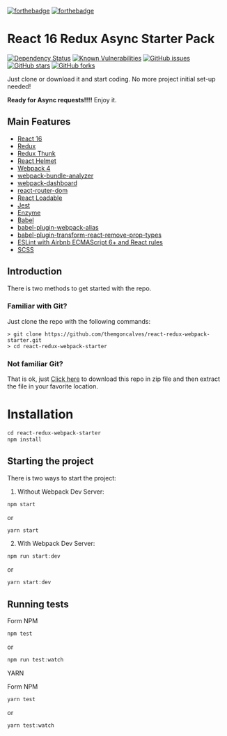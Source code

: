 [![forthebadge](http://forthebadge.com/images/badges/built-with-love.svg)](http://forthebadge.com) [![forthebadge](http://forthebadge.com/images/badges/check-it-out.svg)](http://forthebadge.com)

# React 16 Redux Async Starter Pack
[![Dependency Status](https://gemnasium.com/badges/github.com/themgoncalves/react-redux-webpack-starter.svg)](https://gemnasium.com/github.com/themgoncalves/react-redux-webpack-starter) 
[![Known Vulnerabilities](https://snyk.io/test/github/themgoncalves/react-redux-webpack-starter/badge.svg)](https://snyk.io/test/github/themgoncalves/react-redux-webpack-starter)
[![GitHub issues](https://img.shields.io/github/issues/themgoncalves/react-redux-webpack-starter.svg)](https://github.com/themgoncalves/react-redux-webpack-starter/issues) 
[![GitHub stars](https://img.shields.io/github/stars/themgoncalves/react-redux-webpack-starter.svg)](https://github.com/themgoncalves/react-redux-webpack-starter/stargazers) 
[![GitHub forks](https://img.shields.io/github/forks/themgoncalves/react-redux-webpack-starter.svg)](https://github.com/themgoncalves/react-redux-webpack-starter/network) 


Just clone or download it and start coding. No  more project initial set-up needed!

**Ready for Async requests!!!!** Enjoy it.

## Main Features

* [React 16](https://facebook.github.io/react/)
* [Redux](http://redux.js.org/)
* [Redux Thunk](https://github.com/gaearon/redux-thunk)
* [React Helmet](https://github.com/nfl/react-helmet)
* [Webpack 4](https://webpack.js.org/)
* [webpack-bundle-analyzer](https://github.com/th0r/webpack-bundle-analyzer)
* [webpack-dashboard](https://github.com/FormidableLabs/webpack-dashboard)
* [react-router-dom](https://github.com/ReactTraining/react-router/tree/master/packages/react-router-dom)
* [React Loadable](https://github.com/thejameskyle/react-loadable)
* [Jest](https://facebook.github.io/jest/)
* [Enzyme](https://github.com/airbnb/enzyme)
* [Babel](https://babeljs.io)
* [babel-plugin-webpack-alias](https://github.com/trayio/babel-plugin-webpack-alias)
* [babel-plugin-transform-react-remove-prop-types](https://github.com/oliviertassinari/babel-plugin-transform-react-remove-prop-types)
* [ESLint with Airbnb ECMAScript 6+ and React rules](https://www.npmjs.com/package/eslint-config-airbnb)
* [SCSS](http://sass-lang.com)

## Introduction

There is two methods to get started with the repo.

### Familiar with Git?

Just clone the repo with the following commands:
```
> git clone https://github.com/themgoncalves/react-redux-webpack-starter.git
> cd react-redux-webpack-starter
```

### Not familiar Git?

That is ok, just [Click here](https://github.com/themgoncalves/react-redux-webpack-starter/archive/master.zip) to download this repo in zip file and then extract the file in your favorite location.


# Installation

```js
cd react-redux-webpack-starter
npm install
```

## Starting the project

There is two ways to start the project:

1) Without Webpack Dev Server:
```js
npm start
```

or

```js
yarn start
```

2) With Webpack Dev Server:
```js
npm run start:dev
```

or 

```js
yarn start:dev
```


## Running tests

Form NPM

```js
npm test
```
or 
```js
npm run test:watch
```

YARN

Form NPM

```js
yarn test
```
or 
```js
yarn test:watch
```
